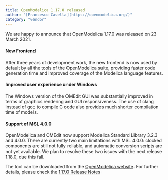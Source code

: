 ```yaml
---
title: OpenModelica 1.17.0 released
author: "[Francesco Casella](https://openmodelica.org/)"
category: "vendor"
---
```

We are happy to announce that OpenModelica 1.17.0 was released on 23 March 2021.

#### New Frontend

After three years of development work, the new frontend is now used by default by all the tools of the OpenModelica suite, 
providing faster code generation time and improved coverage of the Modelica language features. 

#### Improved user experience under Windows

The Windows version of the OMEdit GUI was substantially improved in terms of graphics rendering and GUI responsiveness. The use
of clang instead of gcc to compile C code also provides much shorter compilation time of models.

#### Support of MSL 4.0.0

OpenModelica and OMEdit now support Modelica Standard Library 3.2.3 and 4.0.0. There are currently 
two main limitations with MSL 4.0.0: clocked components are still not fully reliable, and automatic conversion scripts are not
yet available. We plan to resolve these two issues with the next release 1.18.0, due this fall.

The tool can be downloaded from the [OpenModelica website](https://openmodelica.org). For further details, please check the [1.17.0 Release Notes](https://trac.openmodelica.org/OpenModelica/wiki/ReleaseNotes/1.17.0)

